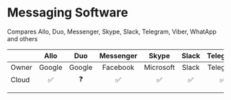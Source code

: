 # Messaging Software
Compares Allo, Duo, Messenger, Skype, Slack, Telegram, Viber, WhatApp and others

|       	|  Allo  	|   Duo  	| Messenger 	|   Skype   	| Slack 	| Telegram 	| Viber 	| WhatsApp 	|
|-------	|:------:	|:------:	|:---------:	|:---------:	|:-----:	|:--------:	|:-----:	|:--------:	|
| Owner 	| Google 	| Google 	|  Facebook 	| Microsoft 	| Slack 	| Telegram 	| Viber 	| Facebook 	|
| Cloud 	|    ✅   	|    ❓   	|     ✅     	|     ✅     	|   ✅   	|     ✅    	|   ❓   	|     ❌    	|
|       	|        	|        	|           	|           	|       	|          	|       	|          	|
|       	|        	|        	|           	|           	|       	|          	|       	|          	|
